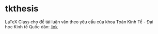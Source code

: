 # tkthesis

LaTeX Class cho đề tài luận văn theo yêu cầu của khoa Toán Kinh Tế - Đại học Kinh tế Quốc dân: [link](http://mfe.edu.vn/tin-tuc/quy-dinh-ve-chuyen-de-thuc-tap-bac-dai-hoc.html "link")
